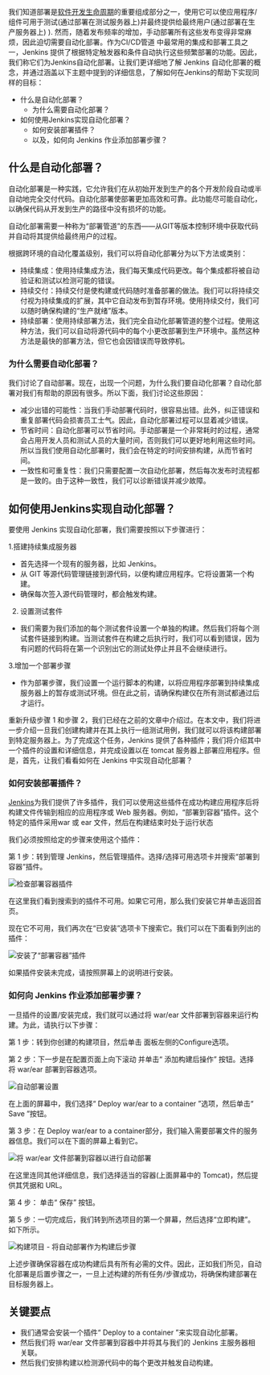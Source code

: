 我们知道部署是[软件开发生命周期](https://www.toolsqa.com/software-testing/software-development-life-cycle/)的重要组成部分之一，使用它可以使应用程序/组件可用于测试(通过部署在测试服务器上)并最终提供给最终用户(通过部署在生产服务器上) ). 然而，随着发布频率的增加，手动部署所有这些发布变得非常麻烦，因此迫切需要自动化部署。作为CI/CD管道 中最常用的集成和部署工具之一，Jenkins 提供了根据特定触发器和条件自动执行这些频繁部署的功能。因此，我们称它们为Jenkins自动化部署。让我们更详细地了解 Jenkins 自动化部署的概念，并通过涵盖以下主题中提到的详细信息，了解如何在Jenkins的帮助下实现同样的目标：

-   什么是自动化部署？
    -   为什么需要自动化部署？
-   如何使用Jenkins实现自动化部署？
    -   如何安装部署插件？
    -   以及，如何向 Jenkins 作业添加部署步骤？

## 什么是自动化部署？

自动化部署是一种实践，它允许我们在从初始开发到生产的各个开发阶段自动或半自动地完全交付代码。自动化部署使部署更加高效和可靠。此功能尽可能自动化，以确保代码从开发到生产的路径中没有损坏的功能。

自动化部署需要一种称为“部署管道”的东西——从GIT等版本控制环境中获取代码并自动将其提供给最终用户的过程。

根据跨环境的自动化覆盖级别，我们可以将自动化部署分为以下方法或类别：

-   持续集成：使用持续集成方法，我们每天集成代码更改。每个集成都将被自动验证和测试以检测可能的错误。
-   持续交付：持续交付是使构建或代码随时准备部署的做法。我们可以将持续交付视为持续集成的扩展，其中它自动发布到暂存环境。使用持续交付，我们可以随时确保构建的“生产就绪”版本。
-   持续部署：使用持续部署方法，我们完全自动化部署管道的整个过程。使用这种方法，我们可以自动将源代码中的每个小更改部署到生产环境中。虽然这种方法是最快的部署方法，但它也会因错误而导致停机。

### 为什么需要自动化部署？

我们讨论了自动部署。现在，出现一个问题，为什么我们要自动化部署？自动化部署对我们有帮助的原因有很多。所以下面，我们讨论这些原因：

-   减少出错的可能性：当我们手动部署代码时，很容易出错。此外，纠正错误和重复部署代码会损害员工士气。因此，自动化部署过程可以显着减少错误。
-   节省时间：自动化部署可以节省时间。手动部署是一个非常耗时的过程，通常会占用开发人员和测试人员的大量时间，否则我们可以更好地利用这些时间。所以当我们使用自动化部署时，我们会在特定的时间安排构建，从而节省时间。
-   一致性和可重复性：我们只需要配置一次自动化部署，然后每次发布时流程都是一致的。由于这种一致性，我们可以诊断错误并减少故障。

## 如何使用Jenkins实现自动化部署？

要使用 Jenkins 实现自动化部署，我们需要按照以下步骤进行：

1.搭建持续集成服务器

-   首先选择一个现有的服务器，比如 Jenkins。
-   从 GIT 等源代码管理链接到源代码，以便构建应用程序。它将设置第一个构建。
-   确保每次签入源代码管理时，都会触发构建。

2. 设置测试套件

-   我们需要为我们添加的每个测试套件设置一个单独的构建。然后我们将每个测试套件链接到构建。当测试套件在构建之后执行时，我们可以看到错误，因为有问题的代码将在第一个识别出它的测试处停止并且不会继续进行。

3.增加一个部署步骤

-   作为部署步骤，我们设置一个运行脚本的构建，以将应用程序部署到持续集成服务器上的暂存或测试环境。但在此之前，请确保构建仅在所有测试都通过后才运行。

重新升级步骤 1 和步骤 2，我们已经在之前的文章中介绍过。在本文中，我们将进一步介绍一旦我们创建构建并在其上执行一组测试用例，我们就可以将该构建部署到特定服务器上。为了完成这个任务，Jenkins 提供了各种插件；我们将介绍其中一个插件的设置和详细信息，并完成设置以在 tomcat 服务器上部署应用程序。但是，首先，让我们看看如何在 Jenkins 中实现自动化部署？

### 如何安装部署插件？

[Jenkins](https://www.jenkins.io/)为我们提供了许多插件，我们可以使用这些插件在成功构建应用程序后将构建文件传输到相应的应用程序或 Web 服务器。例如，“部署到容器”插件。这个特定的插件采用war 或 ear 文件，然后在构建结束时处于运行状态

我们必须按照给定的步骤来使用这个插件：

第 1 步：转到管理 Jenkins，然后管理插件。选择/选择可用选项卡并搜索“部署到容器”插件。

![检查部署容器插件](https://www.toolsqa.com/gallery/Jenkins/1.Check%20for%20Deploy%20a%20container%20plugin.png)

在这里我们看到搜索到的插件不可用。如果它可用，那么我们安装它并单击返回首页。

现在它不可用，我们再次在“已安装”选项卡下搜索它。我们可以在下面看到列出的插件：

![安装了“部署容器”插件](https://www.toolsqa.com/gallery/Jenkins/2.'Deploy%20a%20container'%20plugin%20installed.png)

如果插件安装未完成，请按照屏幕上的说明进行安装。

### 如何向 Jenkins 作业添加部署步骤？

一旦插件的设置/安装完成，我们就可以通过将 war/ear 文件部署到容器来运行构建。为此，请执行以下步骤：

第 1 步：转到你创建的构建项目，然后单击 面板左侧的Configure选项。

第 2 步：下一步是在配置页面上向下滚动 并单击“ 添加构建后操作” 按钮。选择 将 war/ear 部署到容器选项。

![自动部署设置](https://www.toolsqa.com/gallery/Jenkins/3.Settings%20for%20Automated%20Deployment.png)

在上面的屏幕中，我们选择“ Deploy war/ear to a container ”选项，然后单击“ Save ”按钮。

第 3 步：在 Deploy war/ear to a container部分，我们输入需要部署文件的服务器信息。我们可以在下面的屏幕上看到它。

![将 war/ear 文件部署到容器以进行自动部署](https://www.toolsqa.com/gallery/Jenkins/4.Deploy%20war%20ear%20file%20to%20container%20for%20Automated%20Deployment.png)

在这里连同其他详细信息，我们选择适当的容器(上面屏幕中的 Tomcat)，然后提供其凭据和 URL。

第 4 步： 单击“ 保存” 按钮。

第 5 步：一切完成后，我们转到所选项目的第一个屏幕，然后选择“立即构建”。如下所示。

![构建项目 - 将自动部署作为构建后步骤](https://www.toolsqa.com/gallery/Jenkins/5.Build%20project%20-%20having%20automated%20deployment%20as%20post%20build%20step.png)

上述步骤确保容器在成功构建后具有所有必需的文件。因此，正如我们所见，自动化部署是后置步骤之一，一旦上述构建的所有任务/步骤成功，将确保构建部署在目标服务器上。

## 关键要点

-   我们通常会安装一个插件“ Deploy to a container ”来实现自动化部署。
-   然后我们将 war/ear 文件部署到容器中并将其与我们的 Jenkins 主服务器相关联。
-   然后我们安排构建以检测源代码中的每个更改并触发自动构建。